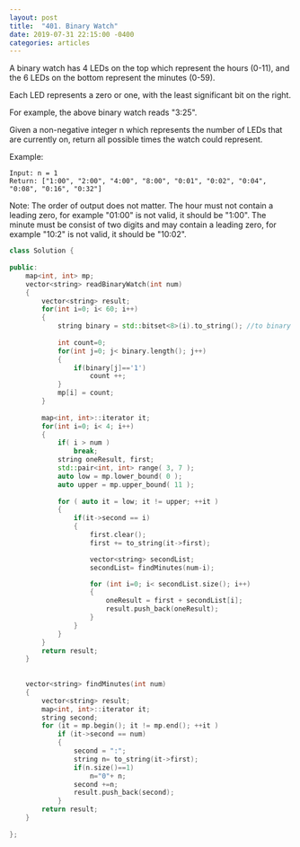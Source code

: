 ```yaml
---
layout: post
title:  "401. Binary Watch"
date: 2019-07-31 22:15:00 -0400
categories: articles
---
```


A binary watch has 4 LEDs on the top which represent the hours (0-11), and the 6 LEDs on the bottom represent the minutes (0-59).

Each LED represents a zero or one, with the least significant bit on the right.


For example, the above binary watch reads "3:25".

Given a non-negative integer n which represents the number of LEDs that are currently on, return all possible times the watch could represent.

Example:
```
Input: n = 1
Return: ["1:00", "2:00", "4:00", "8:00", "0:01", "0:02", "0:04", "0:08", "0:16", "0:32"]
```
Note:
The order of output does not matter.
The hour must not contain a leading zero, for example "01:00" is not valid, it should be "1:00".
The minute must be consist of two digits and may contain a leading zero, for example "10:2" is not valid, it should be "10:02".

```c++
class Solution {
    
public:
    map<int, int> mp;
    vector<string> readBinaryWatch(int num) 
    {
        vector<string> result;
        for(int i=0; i< 60; i++)
        {
            string binary = std::bitset<8>(i).to_string(); //to binary
            
            int count=0;
            for(int j=0; j< binary.length(); j++)
            {
                if(binary[j]=='1')
                    count ++;
            }
            mp[i] = count; 
        }
        
        map<int, int>::iterator it;
        for(int i=0; i< 4; i++)
        {
            if( i > num )
                break;
            string oneResult, first;
            std::pair<int, int> range( 3, 7 );
            auto low = mp.lower_bound( 0 );
            auto upper = mp.upper_bound( 11 );
            
            for ( auto it = low; it != upper; ++it )
            {
                if(it->second == i)
                {
                    first.clear();
                    first += to_string(it->first);

                    vector<string> secondList;
                    secondList= findMinutes(num-i);

                    for (int i=0; i< secondList.size(); i++)
                    {
                        oneResult = first + secondList[i];
                        result.push_back(oneResult);
                    }
                }             
            }            
        }    
        return result;
    }
    
    
    vector<string> findMinutes(int num) 
    {
        vector<string> result; 
        map<int, int>::iterator it;
        string second;
        for (it = mp.begin(); it != mp.end(); ++it )
            if (it->second == num)
            {
                second = ":";
                string n= to_string(it->first);  
                if(n.size()==1)
                    n="0"+ n;
                second +=n;                
                result.push_back(second);
            } 
        return result;
    }
    
};
```